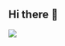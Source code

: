 ## Hi there 👋
<picture>
  <source media="(prefers-color-scheme: dark)" srcset="https://github-stats-771073216.vercel.app/api/top-langs/?username=771073216&layout=compact&exclude_repo=github-stats">
  <img src="https://github-stats-771073216.vercel.app/api/top-langs/?username=771073216&layout=compact&exclude_repo=github-stats">
</picture>
<!--
**771073216/771073216** is a ✨ _special_ ✨ repository because its `README.md` (this file) appears on your GitHub profile.

Here are some ideas to get you started:

- 🔭 I’m currently working on ...
- 🌱 I’m currently learning ...
- 👯 I’m looking to collaborate on ...
- 🤔 I’m looking for help with ...
- 💬 Ask me about ...
- 📫 How to reach me: ...
- 😄 Pronouns: ...
- ⚡ Fun fact: ...
-->
